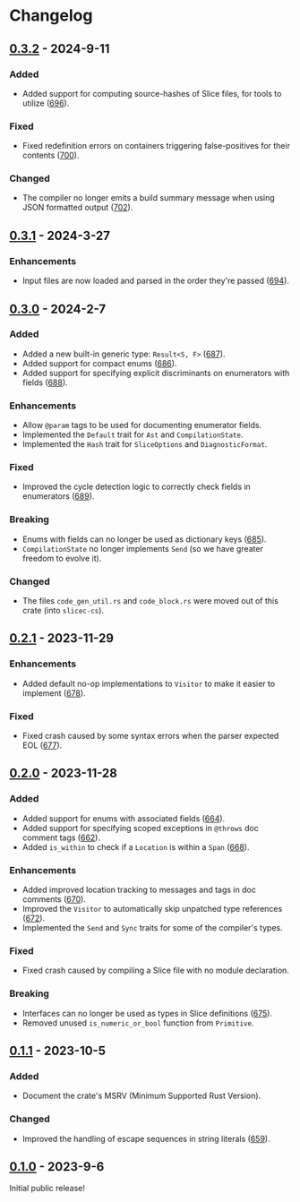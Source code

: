 # Changelog

## [0.3.2] - 2024-9-11
### Added
- Added support for computing source-hashes of Slice files, for tools to utilize ([696]).
### Fixed
- Fixed redefinition errors on containers triggering false-positives for their contents ([700]).
### Changed
- The compiler no longer emits a build summary message when using JSON formatted output ([702]).

## [0.3.1] - 2024-3-27
### Enhancements
- Input files are now loaded and parsed in the order they're passed ([694]).

## [0.3.0] - 2024-2-7
### Added
- Added a new built-in generic type: `Result<S, F>` ([687]).
- Added support for compact enums ([686]).
- Added support for specifying explicit discriminants on enumerators with fields ([688]).
### Enhancements
- Allow `@param` tags to be used for documenting enumerator fields.
- Implemented the `Default` trait for `Ast` and `CompilationState`.
- Implemented the `Hash` trait for `SliceOptions` and `DiagnosticFormat`.
### Fixed
- Improved the cycle detection logic to correctly check fields in enumerators ([689]).
### Breaking
- Enums with fields can no longer be used as dictionary keys ([685]).
- `CompilationState` no longer implements `Send` (so we have greater freedom to evolve it).
### Changed
- The files `code_gen_util.rs` and `code_block.rs` were moved out of this crate (into `slicec-cs`).

## [0.2.1] - 2023-11-29
### Enhancements
- Added default no-op implementations to `Visitor` to make it easier to implement ([678]).
### Fixed
- Fixed crash caused by some syntax errors when the parser expected EOL ([677]).

## [0.2.0] - 2023-11-28
### Added
- Added support for enums with associated fields ([664]).
- Added support for specifying scoped exceptions in `@throws` doc comment tags ([662]).
- Added `is_within` to check if a `Location` is within a `Span` ([668]).
### Enhancements
- Added improved location tracking to messages and tags in doc comments ([670]).
- Improved the `Visitor` to automatically skip unpatched type references ([672]).
- Implemented the `Send` and `Sync` traits for some of the compiler's types.
### Fixed
- Fixed crash caused by compiling a Slice file with no module declaration.
### Breaking
- Interfaces can no longer be used as types in Slice definitions ([675]).
- Removed unused `is_numeric_or_bool` function from `Primitive`.

## [0.1.1] - 2023-10-5
### Added
- Document the crate's MSRV (Minimum Supported Rust Version).
### Changed
- Improved the handling of escape sequences in string literals ([659]).

## [0.1.0] - 2023-9-6
Initial public release!

[702]: https://github.com/icerpc/slicec/pull/702
[700]: https://github.com/icerpc/slicec/pull/700
[696]: https://github.com/icerpc/slicec/pull/696
[694]: https://github.com/icerpc/slicec/pull/694
[689]: https://github.com/icerpc/slicec/pull/689
[688]: https://github.com/icerpc/slicec/pull/688
[687]: https://github.com/icerpc/slicec/pull/687
[686]: https://github.com/icerpc/slicec/pull/686
[685]: https://github.com/icerpc/slicec/pull/685
[678]: https://github.com/icerpc/slicec/pull/678
[677]: https://github.com/icerpc/slicec/pull/677
[675]: https://github.com/icerpc/slicec/pull/675
[672]: https://github.com/icerpc/slicec/pull/672
[670]: https://github.com/icerpc/slicec/pull/670
[668]: https://github.com/icerpc/slicec/pull/668
[664]: https://github.com/icerpc/slicec/pull/664
[662]: https://github.com/icerpc/slicec/pull/662
[659]: https://github.com/icerpc/slicec/pull/659

[0.3.2]: https://github.com/icerpc/slicec/releases/tag/v0.3.2
[0.3.1]: https://github.com/icerpc/slicec/releases/tag/v0.3.1
[0.3.0]: https://github.com/icerpc/slicec/releases/tag/v0.3.0
[0.2.1]: https://github.com/icerpc/slicec/releases/tag/v0.2.1
[0.2.0]: https://github.com/icerpc/slicec/releases/tag/v0.2.0
[0.1.1]: https://github.com/icerpc/slicec/releases/tag/v0.1.1
[0.1.0]: https://github.com/icerpc/slicec/releases/tag/v0.1.0
